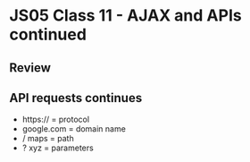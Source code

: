 # JS05 Class 11 - AJAX and APIs continued

## Review

## API requests continues
* https:// = protocol
* google.com = domain name
* / maps = path
* ? xyz = parameters




